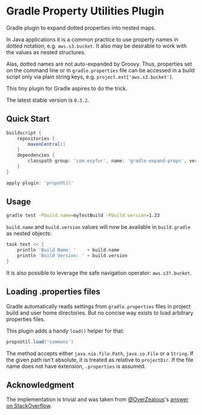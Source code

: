 # Gradle Property Utilities Plugin

Gradle plugin to expand dotted properties into nested maps.

In Java applications it is a common practice to use property names in dotted notation, e.g. `aws.s3.bucket`.
It also may be desirable to work with the values as nested structures.

Alas, dotted names are not auto-expanded by Groovy. Thus, properties set on the command line or in `gradle.properties`
file can be accessed in a build script only via plain string keys, e.g. `project.ext['aws.s3.bucket']`.

This tiny plugin for Gradle aspires to do the trick.

The latest stable version is `0.3.2`.


## Quick Start

```groovy
buildscript {
    repositories {
        mavenCentral()
    }
    dependencies {
        classpath group: 'com.esyfur', name: 'gradle-expand-props', version: '0.3.2'
    }
}

apply plugin: 'propsUtil'
```


## Usage

```bash
gradle test -Pbuild.name=myTestBuild -Pbuild.version=1.23
```

`build.name` and `build.version` values will now be available in `build.gradle`
as nested objects:

```groovy
task test << {
    println 'Build Name: '    + build.name
    println 'Build Version: ' + build.version
}
```

It is also possible to leverage the safe navigation operator: `aws.s3?.bucket`.


## Loading .properties files

Gradle automatically reads settings from `gradle.properties` files in project build and user home directories.
But no concise way exists to load arbitrary properties files.

This plugin adds a handy `load()` helper for that:
```groovy
propsUtil.load('commons')
```

The method accepts either `java.nio.file.Path`, `java.io.File` or a `String`.
If the given path isn't absolute, it is treated as relative to `projectDir`.
If the file name does not have extension, `.properties` is assumed.


## Acknowledgment

The implementation is trivial and was taken from
[@OverZealous](https://github.com/OverZealous)'s
[answer on StackOverflow](http://stackoverflow.com/a/7261196/115132).
